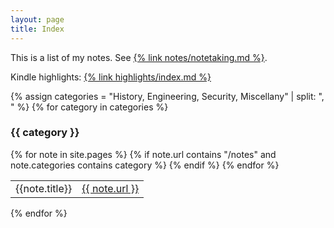 ```yaml
---
layout: page
title: Index
---
```


This is a list of my notes. See <a href="{% link notes/notetaking.md %}">{% link notes/notetaking.md %}</a>.

Kindle highlights: <a href="{% link highlights/index.md %}">{% link highlights/index.md %}</a>

{% assign categories = "History, Engineering, Security, Miscellany" | split: ", " %}
{% for category in categories %}

<h3>{{ category }}</h3>

<table>
    {% for note in site.pages %}
    {% if note.url contains "/notes" and note.categories contains category %}
    <tr>
        <td> {{note.title}} </td>
        <td><a href="{{note.url}}">{{ note.url }}</a></td>
    </tr>
    {% endif %}
    {% endfor %}
</table>
{% endfor %}

